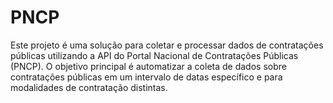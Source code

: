 # PNCP
Este projeto é uma solução para coletar e processar dados de contratações públicas utilizando a API do Portal Nacional de Contratações Públicas (PNCP). O objetivo principal é automatizar a coleta de dados sobre contratações públicas em um intervalo de datas específico e para modalidades de contratação distintas. 
